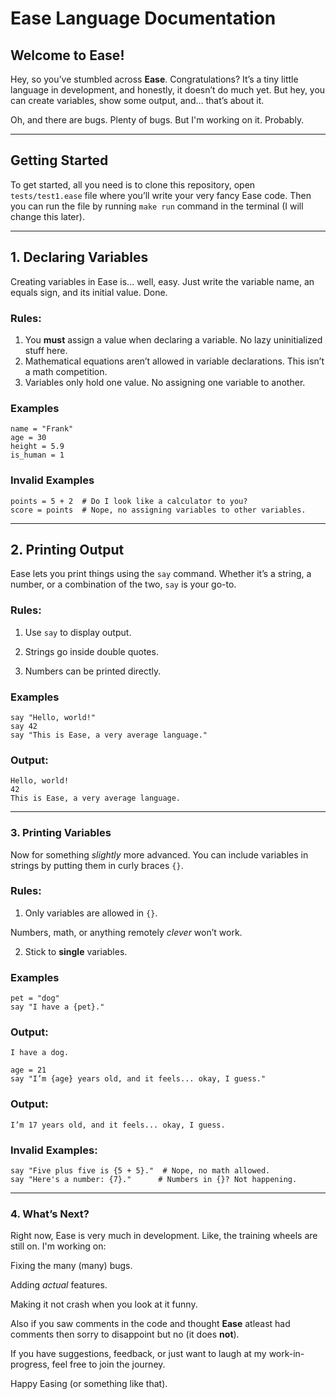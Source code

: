 # **Ease Language Documentation**

## **Welcome to Ease!**

Hey, so you’ve stumbled across **Ease**. Congratulations? It’s a tiny little language in development, and honestly, it doesn’t do much yet. But hey, you can create variables, show some output, and… that’s about it. 

Oh, and there are bugs. Plenty of bugs. But I'm working on it. Probably.

---

## **Getting Started**

To get started, all you need is to clone this repository, open `tests/test1.ease` file where you’ll write your very fancy Ease code. Then you can run the file by running `make run` command in the terminal (I will change this later).

---

## **1. Declaring Variables**

Creating variables in Ease is... well, easy. Just write the variable name, an equals sign, and its initial value. Done.

### **Rules:**
1. You **must** assign a value when declaring a variable. No lazy uninitialized stuff here.
2. Mathematical equations aren’t allowed in variable declarations. This isn’t a math competition.
3. Variables only hold one value. No assigning one variable to another.

### **Examples**

```ease
name = "Frank"
age = 30
height = 5.9
is_human = 1
```

### **Invalid Examples**

```ease
points = 5 + 2  # Do I look like a calculator to you?
score = points  # Nope, no assigning variables to other variables.
```

---

## **2. Printing Output**

Ease lets you print things using the `say` command. Whether it’s a string, a number, or a combination of the two, `say` is your go-to.

### **Rules:**

1. Use `say` to display output.


2. Strings go inside double quotes.


3. Numbers can be printed directly.


### **Examples**

```ease
say "Hello, world!"
say 42
say "This is Ease, a very average language."
```

### **Output**:

```output
Hello, world!
42
This is Ease, a very average language.
```

---

### **3. Printing Variables**

Now for something *slightly* more advanced. You can include variables in strings by putting them in curly braces `{}`.

### **Rules:**

1. Only variables are allowed in `{}`.

Numbers, math, or anything remotely *clever* won’t work.



2. Stick to **single** variables.



### **Examples**

```ease
pet = "dog"
say "I have a {pet}."
```

### **Output:**

```output
I have a dog.
```

```ease
age = 21
say "I’m {age} years old, and it feels... okay, I guess."
```

### **Output:**

```output
I’m 17 years old, and it feels... okay, I guess.
```

### **Invalid Examples:**

```ease
say "Five plus five is {5 + 5}."  # Nope, no math allowed.
say "Here's a number: {7}."      # Numbers in {}? Not happening.
```


---

### **4. What’s Next?**

Right now, Ease is very much in development. Like, the training wheels are still on. I'm working on:

Fixing the many (many) bugs.

Adding *actual* features.

Making it not crash when you look at it funny.

Also if you saw comments in the code and thought **Ease** atleast had comments then sorry to disappoint but no (it does **not**).


If you have suggestions, feedback, or just want to laugh at my work-in-progress, feel free to join the journey.

Happy Easing (or something like that).
